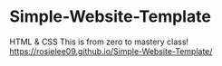 # Simple-Website-Template
HTML &amp; CSS
This is from zero to mastery class!
https://rosielee09.github.io/Simple-Website-Template/

